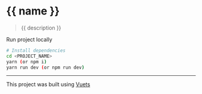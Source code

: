 # {{ name }}
> {{ description }}

Run project locally
```bash
# Install dependencies
cd <PROJECT_NAME>
yarn (or npm i)
yarn run dev (or npm run dev)
```

---

This project was built using [Vuets](https://github.com/AkiraLaine/Vuets)